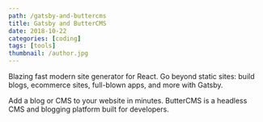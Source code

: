 ```yaml
---
path: /gatsby-and-buttercms
title: Gatsby and ButterCMS
date: 2018-10-22
categories: [coding]
tags: [tools]
thumbnail: /author.jpg
---
```


Blazing fast modern site generator for React. Go beyond static sites: build blogs, ecommerce sites, full-blown apps, and more with Gatsby.

Add a blog or CMS to your website in minutes. ButterCMS is a headless CMS and blogging platform built for developers.
